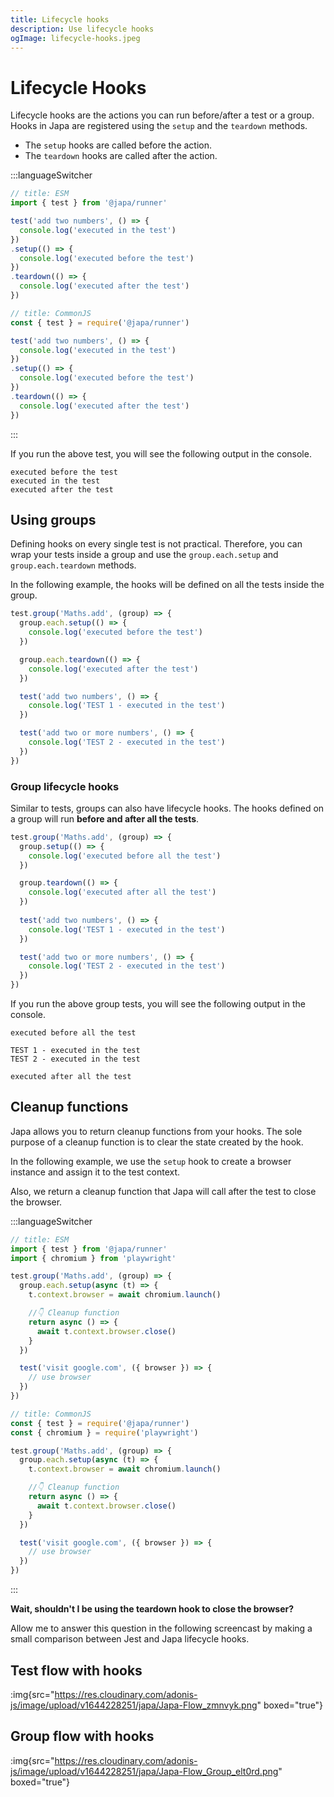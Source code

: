 ```yaml
---
title: Lifecycle hooks
description: Use lifecycle hooks
ogImage: lifecycle-hooks.jpeg
---
```


# Lifecycle Hooks

Lifecycle hooks are the actions you can run before/after a test or a group. Hooks in Japa are registered using the `setup` and the `teardown` methods.

- The `setup` hooks are called before the action.
- The `teardown` hooks are called after the action.

:::languageSwitcher
```ts
// title: ESM
import { test } from '@japa/runner'

test('add two numbers', () => {
  console.log('executed in the test')
})
.setup(() => {
  console.log('executed before the test')
})
.teardown(() => {
  console.log('executed after the test')
})
```

```ts
// title: CommonJS
const { test } = require('@japa/runner')

test('add two numbers', () => {
  console.log('executed in the test')
})
.setup(() => {
  console.log('executed before the test')
})
.teardown(() => {
  console.log('executed after the test')
})
```
:::

If you run the above test, you will see the following output in the console.

```
executed before the test
executed in the test
executed after the test
```

## Using groups

Defining hooks on every single test is not practical. Therefore, you can wrap your tests inside a group and use the `group.each.setup` and `group.each.teardown` methods.

In the following example, the hooks will be defined on all the tests inside the group.

```ts
test.group('Maths.add', (group) => {
  group.each.setup(() => {
    console.log('executed before the test')
  })

  group.each.teardown(() => {
    console.log('executed after the test')
  })

  test('add two numbers', () => {
    console.log('TEST 1 - executed in the test')
  })

  test('add two or more numbers', () => {
    console.log('TEST 2 - executed in the test')
  })
})
```

### Group lifecycle hooks
Similar to tests, groups can also have lifecycle hooks. The hooks defined on a group will run **before and after all the tests**.

```ts
test.group('Maths.add', (group) => {
  group.setup(() => {
    console.log('executed before all the test')
  })

  group.teardown(() => {
    console.log('executed after all the test')
  })
  
  test('add two numbers', () => {
    console.log('TEST 1 - executed in the test')
  })

  test('add two or more numbers', () => {
    console.log('TEST 2 - executed in the test')
  })
})
```

If you run the above group tests, you will see the following output in the console.

```
executed before all the test

TEST 1 - executed in the test
TEST 2 - executed in the test

executed after all the test
```

## Cleanup functions

Japa allows you to return cleanup functions from your hooks. The sole purpose of a cleanup function is to clear the state created by the hook.

In the following example, we use the `setup` hook to create a browser instance and assign it to the test context.

Also, we return a cleanup function that Japa will call after the test to close the browser.

:::languageSwitcher
```ts
// title: ESM
import { test } from '@japa/runner'
import { chromium } from 'playwright'

test.group('Maths.add', (group) => {
  group.each.setup(async (t) => {
    t.context.browser = await chromium.launch()

    //👇 Cleanup function
    return async () => {
      await t.context.browser.close()
    } 
  })

  test('visit google.com', ({ browser }) => {
    // use browser
  })
})
```

```ts
// title: CommonJS
const { test } = require('@japa/runner')
const { chromium } = require('playwright')

test.group('Maths.add', (group) => {
  group.each.setup(async (t) => {
    t.context.browser = await chromium.launch()

    //👇 Cleanup function
    return async () => {
      await t.context.browser.close()
    } 
  })

  test('visit google.com', ({ browser }) => {
    // use browser
  })
})
```
:::

**Wait, shouldn't I be using the teardown hook to close the browser?**

Allow me to answer this question in the following screencast by making a small comparison between Jest and Japa lifecycle hooks.

## Test flow with hooks

:img{src="https://res.cloudinary.com/adonis-js/image/upload/v1644228251/japa/Japa-Flow_zmnvyk.png" boxed="true"}


## Group flow with hooks

:img{src="https://res.cloudinary.com/adonis-js/image/upload/v1644228251/japa/Japa-Flow_Group_elt0rd.png" boxed="true"}
